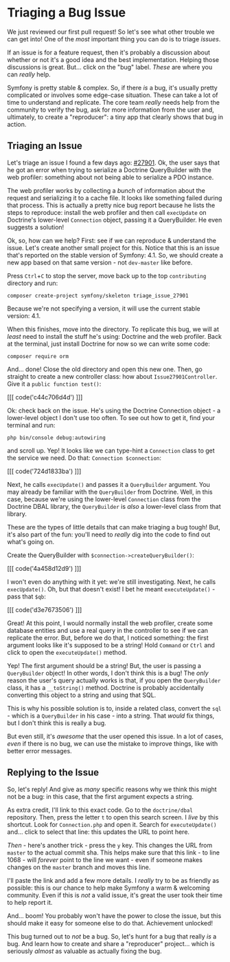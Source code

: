 # Triaging a Bug Issue

We just reviewed our first pull request! So let's see what other trouble we can
get into! One of the *most* important thing you can do is to triage *issues*.

If an issue is for a feature request, then it's probably a discussion about whether
or not it's a good idea and the best implementation. Helping those discussions is
great. But... click on the "bug" label. *These* are where you can *really* help.

Symfony is pretty stable & complex. So, if there *is* a bug, it's usually pretty
complicated or involves some edge-case situation. These can take a lot of time to
understand and replicate. The core team *really* needs help from the community to
verify the bug, ask for more information from the user and, ultimately, to create a
"reproducer": a tiny app that clearly shows that bug in action.

## Triaging an Issue

Let's triage an issue I found a few days ago: [#27901](https://github.com/symfony/symfony/issues/27901).
Ok, the user says that he got an error when trying to serialize a Doctrine
QueryBuilder with the web profiler: something about not being able to serialize
a PDO instance.

The web profiler works by collecting a *bunch* of information about the request
and serializing it to a cache file. It looks like something failed during that
process. This is actually a pretty nice bug report because he lists the steps
to reproduce: install the web profiler and then call `execUpdate` on Doctrine's
lower-level `Connection` object, passing it a QueryBuilder. He even suggests a
solution!

Ok, so, how can we help? First: see if we can reproduce & understand the issue.
Let's create another small project for this. Notice that this is an issue that's
reported on the stable version of Symfony: 4.1. So, we should create a new app based
on that same version - not `dev-master` like before.

Press `Ctrl`+`C` to stop the server, move back up to the top `contributing` directory
and run:

```terminal
composer create-project symfony/skeleton triage_issue_27901
```

Because we're not specifying a version, it will use the current stable version: 4.1.

When this finishes, move into the directory. To replicate this bug, we will
at *least* need to install the stuff he's using: Doctrine and the web profiler.
Back at the terminal, just install Doctrine for now so we can write some code:

```terminal
composer require orm
```

And... done! Close the old directory and open this new one. Then, go straight to
create a new controller class: how about `Issue27901Controller`. Give it a
`public function test()`:

[[[ code('c44c706d4d') ]]]

Ok: check back on the issue. He's using the Doctrine Connection object - a lower-level
object I don't use too often. To see out how to get it, find your terminal and
run:

```terminal
php bin/console debug:autowiring
```

and scroll up. Yep! It looks like we can type-hint a `Connection` class to get
the service we need. Do that: `Connection $connection`:

[[[ code('724d1833ba') ]]]

Next, he calls `execUpdate()` and passes it a `QueryBuilder` argument. You may
already be familiar with the `QueryBuilder` from Doctrine. Well, in this case,
because we're using the lower-level `Connection` class from the Doctrine DBAL
library, the `QueryBuilder` is *also* a lower-level class from that library.

These are the types of little details that can make triaging a bug tough! But,
it's also part of the fun: you'll need to *really* dig into the code to find out
what's going on.

Create the QueryBuilder with `$connection->createQueryBuilder()`:

[[[ code('4a458d12d9') ]]]

I won't even do anything with it yet: we're still investigating. Next, he calls
`execUpdate()`. Oh, but that doesn't exist! I bet he meant `executeUpdate()` - pass
that `$qb`:

[[[ code('d3e7673506') ]]]

Great! At this point, I would normally install the web profiler, create some database
entities and use a real query in the controller to see if we can replicate the
error. But, before we do that, I noticed something: the first argument looks like
it's supposed to be a string! Hold `Command` or `Ctrl` and click to open the
`executeUpdate()` method.

Yep! The first argument should be a string! But, the user is passing a `QueryBuilder`
object! In other words, I don't think this is a bug! The *only* reason the user's query
actually works is that, if you open the `QueryBuilder` class, it has a `__toString()`
method. Doctrine is probably accidentally converting this object to a string and
using that SQL.

This is why his possible solution is to, inside a related class, convert the
`sql` - which is a `QueryBuilder` in his case - into a string. That *would* fix
things, but I don't think this is really a bug.

But even still, it's *awesome* that the user opened this issue. In a lot of cases,
*even* if there is no bug, we can use the mistake to improve things, like with better
error messages.

## Replying to the Issue

So, let's reply! And give as *many* specific reasons why we think this might not
be a bug: in this case, that the first argument expects a string.

As extra credit, I'll link to this exact code. Go to the `doctrine/dbal` repository.
Then, press the letter `t` to open this search screen. I *live* by this shortcut.
Look for `Connection.php` and open it. Search for `executeUpdate()` and... click to
select that line: this updates the URL to point here.

*Then* - here's another trick - press the `y` key. This changes the URL from `master`
to the actual commit sha. This helps make sure that this link - to line 1068 - will
*forever* point to the line we want - even if someone makes changes on the `master`
branch and moves this line.

I'll paste the link and add a few more details. I *really* try to be as friendly
as possible: this is our chance to help make Symfony a warm & welcoming community.
Even if this is *not* a valid issue, it's great the user took their time to help
report it.

And... boom! You probably won't have the power to close the issue, but this should
make it easy for someone else to do that. Achievement unlocked!

This bug turned out to *not* be a bug. So, let's hunt for a bug that really *is*
a bug. And learn how to create and share a "reproducer" project... which is seriously
*almost* as valuable as actually fixing the bug.
